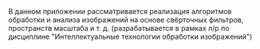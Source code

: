 В данном приложении рассматривается реализация алгоритмов обработки и анализа изображений на основе свёрточных фильтров, пространств масштаба и т. д.
(разрабатывается в рамках л/р по дисциплине "Интеллектуальные технологии обработки изображений")